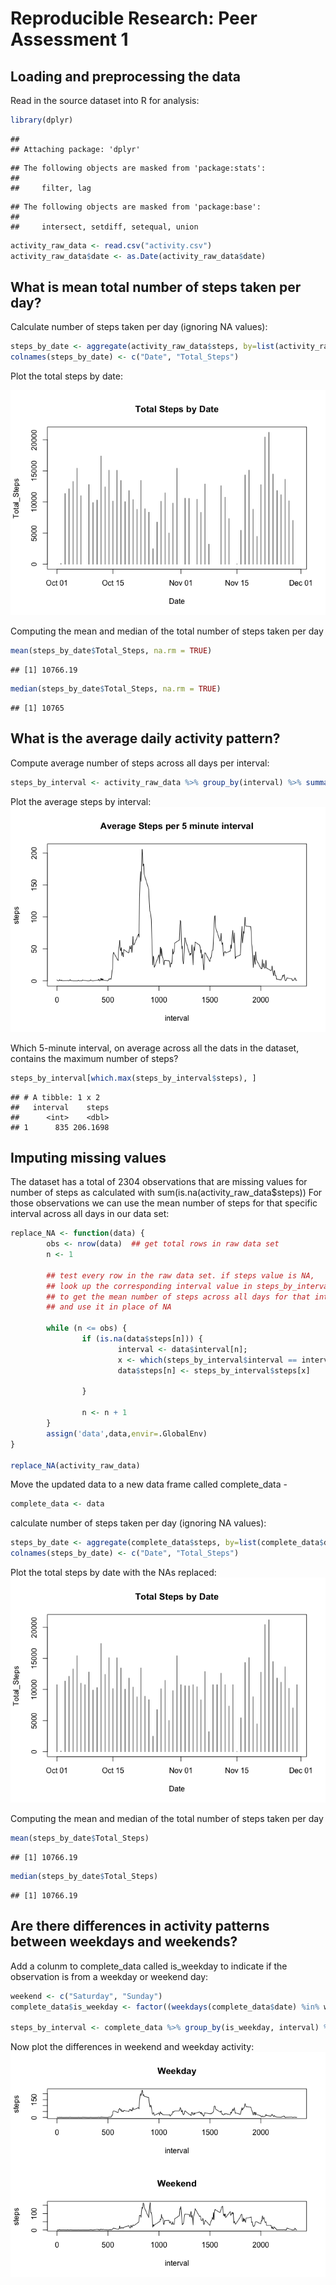 # Reproducible Research: Peer Assessment 1


## Loading and preprocessing the data
Read in the source dataset into R for analysis:

```r
library(dplyr)
```

```
## 
## Attaching package: 'dplyr'
```

```
## The following objects are masked from 'package:stats':
## 
##     filter, lag
```

```
## The following objects are masked from 'package:base':
## 
##     intersect, setdiff, setequal, union
```

```r
activity_raw_data <- read.csv("activity.csv")
activity_raw_data$date <- as.Date(activity_raw_data$date)
```

## What is mean total number of steps taken per day?
Calculate number of steps taken per day (ignoring NA values):

```r
steps_by_date <- aggregate(activity_raw_data$steps, by=list(activity_raw_data$date), sum)
colnames(steps_by_date) <- c("Date", "Total_Steps")
```
   
Plot the total steps by date:

![](PA1_template_files/figure-html/unnamed-chunk-3-1.png)<!-- -->

Computing the mean and median of the total number of steps taken per day

```r
mean(steps_by_date$Total_Steps, na.rm = TRUE)
```

```
## [1] 10766.19
```

```r
median(steps_by_date$Total_Steps, na.rm = TRUE)
```

```
## [1] 10765
```


## What is the average daily activity pattern?
Compute average number of steps across all days per interval:

```r
steps_by_interval <- activity_raw_data %>% group_by(interval) %>% summarise(steps = mean(steps, na.rm=TRUE))
```

Plot the average steps by interval:
![](PA1_template_files/figure-html/unnamed-chunk-7-1.png)<!-- -->

Which 5-minute interval, on average across all the dats in the dataset, contains the maximum number of steps?

```r
steps_by_interval[which.max(steps_by_interval$steps), ]
```

```
## # A tibble: 1 x 2
##   interval    steps
##      <int>    <dbl>
## 1      835 206.1698
```



## Imputing missing values
The dataset has a total of 2304 observations that are missing values for number of steps as calculated with sum(is.na(activity_raw_data$steps))
For those observations we can use the mean number of steps for that specific interval across all days in our data set:


```r
replace_NA <- function(data) {
        obs <- nrow(data)  ## get total rows in raw data set
        n <- 1
        
        ## test every row in the raw data set. if steps value is NA,
        ## look up the corresponding interval value in steps_by_interval
        ## to get the mean number of steps across all days for that interval
        ## and use it in place of NA 
        
        while (n <= obs) {     
                if (is.na(data$steps[n])) {
                        interval <- data$interval[n];
                        x <- which(steps_by_interval$interval == interval);
                        data$steps[n] <- steps_by_interval$steps[x]
                        
                }       

                n <- n + 1
        }
        assign('data',data,envir=.GlobalEnv)
} 

replace_NA(activity_raw_data)
```

Move the updated data to a new data frame called complete_data - 

```r
complete_data <- data
```

calculate number of steps taken per day (ignoring NA values):

```r
steps_by_date <- aggregate(complete_data$steps, by=list(complete_data$date), sum)
colnames(steps_by_date) <- c("Date", "Total_Steps")
```

Plot the total steps by date with the NAs replaced:
![](PA1_template_files/figure-html/unnamed-chunk-12-1.png)<!-- -->

Computing the mean and median of the total number of steps taken per day

```r
mean(steps_by_date$Total_Steps)
```

```
## [1] 10766.19
```

```r
median(steps_by_date$Total_Steps)
```

```
## [1] 10766.19
```


## Are there differences in activity patterns between weekdays and weekends?
Add a colunm to complete_data called is_weekday to indicate if the observation is from a weekday or weekend day:

```r
weekend <- c("Saturday", "Sunday")
complete_data$is_weekday <- factor((weekdays(complete_data$date) %in% weekend), levels = c(TRUE, FALSE), labels=c('Weekend', 'Weekday'))

steps_by_interval <- complete_data %>% group_by(is_weekday, interval) %>% summarise(steps = mean(steps))
```

Now plot the differences in weekend and weekday activity:
![](PA1_template_files/figure-html/unnamed-chunk-16-1.png)<!-- -->
